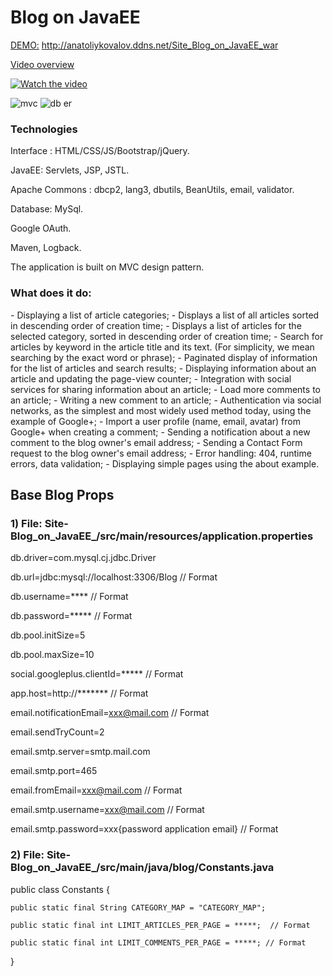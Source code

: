 # Blog on JavaEE
<a href="http://anatoliykovalov.ddns.net/Site_Blog_on_JavaEE_war">DEMO:</a>
 http://anatoliykovalov.ddns.net/Site_Blog_on_JavaEE_war
 
 <a href="http://anatoliykovalov.ddns.net/Site_Blog_on_JavaEE_war">Video overview</a>
 
[![Watch the video](http://i.piccy.info/i9/3f1dc13958ada97a68392db8b017a1fb/1598604922/319685/1393884/5.png)](https://www.youtube.com/watch?v=NhMxseaeOdc)


<img src="http://i.piccy.info/i9/995efab22cc5cad8eb9c004dd016b42b/1598605444/155345/1393884/1.png" alt="mvc">


<img src="http://i.piccy.info/i9/5fe548995dca01676b9f63b23fcfe070/1598605577/64671/1393884/209182.png" alt="db er">


<h3>Technologies </h3>

Interface : HTML/CSS/JS/Bootstrap/jQuery.

JavaEE: Servlets, JSP, JSTL.

Apache Commons : dbcp2, lang3, dbutils, BeanUtils, email, validator.

Database: MySql.

Google OAuth.

Maven, Logback.

The application is built on MVC design pattern.



<h3>What does it do:</h3>
- Displaying a list of article categories;
- Displays a list of all articles sorted in descending order of creation time;
- Displays a list of articles for the selected category, sorted in descending order of creation time;
- Search for articles by keyword in the article title and its text. (For simplicity, we mean searching by the exact word or phrase);
- Paginated display of information for the list of articles and search results;
- Displaying information about an article and updating the page-view counter;
- Integration with social services for sharing information about an article;
- Load more comments to an article;
- Writing a new comment to an article;
- Authentication via social networks, as the simplest and most widely used method today, using the example of Google+;
- Import a user profile (name, email, avatar) from Google+ when creating a comment;
- Sending a notification about a new comment to the blog owner's email address;
- Sending a Contact Form request to the blog owner's email address;
- Error handling: 404, runtime errors, data validation;
- Displaying simple pages using the about example.

<h2>Base Blog Props</h2>
 <h3>1) File: Site-Blog_on_JavaEE_/src/main/resources/application.properties</h3>
 
db.driver=com.mysql.cj.jdbc.Driver

db.url=jdbc:mysql://localhost:3306/Blog // Format

db.username=**** // Format

db.password=***** // Format

db.pool.initSize=5

db.pool.maxSize=10

social.googleplus.clientId=***** // Format

app.host=http://******* // Format

email.notificationEmail=xxx@mail.com // Format

email.sendTryCount=2

email.smtp.server=smtp.mail.com

email.smtp.port=465

email.fromEmail=xxx@mail.com // Format

email.smtp.username=xxx@mail.com // Format

email.smtp.password=xxx{password application email} // Format 


<h3>2) File: Site-Blog_on_JavaEE_/src/main/java/blog/Constants.java</h3>

public class Constants {

    public static final String CATEGORY_MAP = "CATEGORY_MAP";

    public static final int LIMIT_ARTICLES_PER_PAGE = *****;  // Format 

    public static final int LIMIT_COMMENTS_PER_PAGE = *****; // Format

}
